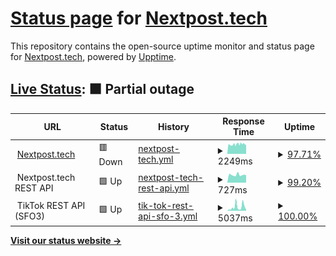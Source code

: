 # [Status page](https://status.nextpost.tech) for [Nextpost.tech](https://nextpost.tech)

This repository contains the open-source uptime monitor and status page for [Nextpost.tech](https://nextpost.tech), powered by [Upptime](https://github.com/upptime/upptime).

## [Live Status](https://status.nextpost.tech): <!--live status--> **🟧 Partial outage**

<!--start: status pages-->
<!-- This summary is generated by Upptime (https://github.com/upptime/upptime) -->
<!-- Do not edit this manually, your changes will be overwritten -->
<!-- prettier-ignore -->
| URL | Status | History | Response Time | Uptime |
| --- | ------ | ------- | ------------- | ------ |
| <img alt="" src="https://nextpost.tech/wp-content/uploads/2021/09/cropped-nextpost.tech-new-logo-final-270x270.png" height="13"> [Nextpost.tech](https://nextpost.tech) | 🟥 Down | [nextpost-tech.yml](https://github.com/nextpost-tech/status/commits/HEAD/history/nextpost-tech.yml) | <details><summary><img alt="Response time graph" src="./graphs/nextpost-tech/response-time-week.png" height="20"> 2249ms</summary><br><a href="https://status.nextpost.tech/history/nextpost-tech"><img alt="Response time 2503" src="https://img.shields.io/endpoint?url=https%3A%2F%2Fraw.githubusercontent.com%2Fnextpost-tech%2Fstatus%2FHEAD%2Fapi%2Fnextpost-tech%2Fresponse-time.json"></a><br><a href="https://status.nextpost.tech/history/nextpost-tech"><img alt="24-hour response time 2115" src="https://img.shields.io/endpoint?url=https%3A%2F%2Fraw.githubusercontent.com%2Fnextpost-tech%2Fstatus%2FHEAD%2Fapi%2Fnextpost-tech%2Fresponse-time-day.json"></a><br><a href="https://status.nextpost.tech/history/nextpost-tech"><img alt="7-day response time 2249" src="https://img.shields.io/endpoint?url=https%3A%2F%2Fraw.githubusercontent.com%2Fnextpost-tech%2Fstatus%2FHEAD%2Fapi%2Fnextpost-tech%2Fresponse-time-week.json"></a><br><a href="https://status.nextpost.tech/history/nextpost-tech"><img alt="30-day response time 4544" src="https://img.shields.io/endpoint?url=https%3A%2F%2Fraw.githubusercontent.com%2Fnextpost-tech%2Fstatus%2FHEAD%2Fapi%2Fnextpost-tech%2Fresponse-time-month.json"></a><br><a href="https://status.nextpost.tech/history/nextpost-tech"><img alt="1-year response time 2629" src="https://img.shields.io/endpoint?url=https%3A%2F%2Fraw.githubusercontent.com%2Fnextpost-tech%2Fstatus%2FHEAD%2Fapi%2Fnextpost-tech%2Fresponse-time-year.json"></a></details> | <details><summary><a href="https://status.nextpost.tech/history/nextpost-tech">97.71%</a></summary><a href="https://status.nextpost.tech/history/nextpost-tech"><img alt="All-time uptime 99.97%" src="https://img.shields.io/endpoint?url=https%3A%2F%2Fraw.githubusercontent.com%2Fnextpost-tech%2Fstatus%2FHEAD%2Fapi%2Fnextpost-tech%2Fuptime.json"></a><br><a href="https://status.nextpost.tech/history/nextpost-tech"><img alt="24-hour uptime 98.53%" src="https://img.shields.io/endpoint?url=https%3A%2F%2Fraw.githubusercontent.com%2Fnextpost-tech%2Fstatus%2FHEAD%2Fapi%2Fnextpost-tech%2Fuptime-day.json"></a><br><a href="https://status.nextpost.tech/history/nextpost-tech"><img alt="7-day uptime 97.71%" src="https://img.shields.io/endpoint?url=https%3A%2F%2Fraw.githubusercontent.com%2Fnextpost-tech%2Fstatus%2FHEAD%2Fapi%2Fnextpost-tech%2Fuptime-week.json"></a><br><a href="https://status.nextpost.tech/history/nextpost-tech"><img alt="30-day uptime 99.47%" src="https://img.shields.io/endpoint?url=https%3A%2F%2Fraw.githubusercontent.com%2Fnextpost-tech%2Fstatus%2FHEAD%2Fapi%2Fnextpost-tech%2Fuptime-month.json"></a><br><a href="https://status.nextpost.tech/history/nextpost-tech"><img alt="1-year uptime 99.96%" src="https://img.shields.io/endpoint?url=https%3A%2F%2Fraw.githubusercontent.com%2Fnextpost-tech%2Fstatus%2FHEAD%2Fapi%2Fnextpost-tech%2Fuptime-year.json"></a></details>
| <img alt="" src="https://nextpost.tech/wp-content/uploads/2021/09/cropped-nextpost.tech-new-logo-final-270x270.png" height="13"> Nextpost.tech REST API | 🟩 Up | [nextpost-tech-rest-api.yml](https://github.com/nextpost-tech/status/commits/HEAD/history/nextpost-tech-rest-api.yml) | <details><summary><img alt="Response time graph" src="./graphs/nextpost-tech-rest-api/response-time-week.png" height="20"> 727ms</summary><br><a href="https://status.nextpost.tech/history/nextpost-tech-rest-api"><img alt="Response time 968" src="https://img.shields.io/endpoint?url=https%3A%2F%2Fraw.githubusercontent.com%2Fnextpost-tech%2Fstatus%2FHEAD%2Fapi%2Fnextpost-tech-rest-api%2Fresponse-time.json"></a><br><a href="https://status.nextpost.tech/history/nextpost-tech-rest-api"><img alt="24-hour response time 691" src="https://img.shields.io/endpoint?url=https%3A%2F%2Fraw.githubusercontent.com%2Fnextpost-tech%2Fstatus%2FHEAD%2Fapi%2Fnextpost-tech-rest-api%2Fresponse-time-day.json"></a><br><a href="https://status.nextpost.tech/history/nextpost-tech-rest-api"><img alt="7-day response time 727" src="https://img.shields.io/endpoint?url=https%3A%2F%2Fraw.githubusercontent.com%2Fnextpost-tech%2Fstatus%2FHEAD%2Fapi%2Fnextpost-tech-rest-api%2Fresponse-time-week.json"></a><br><a href="https://status.nextpost.tech/history/nextpost-tech-rest-api"><img alt="30-day response time 892" src="https://img.shields.io/endpoint?url=https%3A%2F%2Fraw.githubusercontent.com%2Fnextpost-tech%2Fstatus%2FHEAD%2Fapi%2Fnextpost-tech-rest-api%2Fresponse-time-month.json"></a><br><a href="https://status.nextpost.tech/history/nextpost-tech-rest-api"><img alt="1-year response time 863" src="https://img.shields.io/endpoint?url=https%3A%2F%2Fraw.githubusercontent.com%2Fnextpost-tech%2Fstatus%2FHEAD%2Fapi%2Fnextpost-tech-rest-api%2Fresponse-time-year.json"></a></details> | <details><summary><a href="https://status.nextpost.tech/history/nextpost-tech-rest-api">99.20%</a></summary><a href="https://status.nextpost.tech/history/nextpost-tech-rest-api"><img alt="All-time uptime 99.99%" src="https://img.shields.io/endpoint?url=https%3A%2F%2Fraw.githubusercontent.com%2Fnextpost-tech%2Fstatus%2FHEAD%2Fapi%2Fnextpost-tech-rest-api%2Fuptime.json"></a><br><a href="https://status.nextpost.tech/history/nextpost-tech-rest-api"><img alt="24-hour uptime 100.00%" src="https://img.shields.io/endpoint?url=https%3A%2F%2Fraw.githubusercontent.com%2Fnextpost-tech%2Fstatus%2FHEAD%2Fapi%2Fnextpost-tech-rest-api%2Fuptime-day.json"></a><br><a href="https://status.nextpost.tech/history/nextpost-tech-rest-api"><img alt="7-day uptime 99.20%" src="https://img.shields.io/endpoint?url=https%3A%2F%2Fraw.githubusercontent.com%2Fnextpost-tech%2Fstatus%2FHEAD%2Fapi%2Fnextpost-tech-rest-api%2Fuptime-week.json"></a><br><a href="https://status.nextpost.tech/history/nextpost-tech-rest-api"><img alt="30-day uptime 99.82%" src="https://img.shields.io/endpoint?url=https%3A%2F%2Fraw.githubusercontent.com%2Fnextpost-tech%2Fstatus%2FHEAD%2Fapi%2Fnextpost-tech-rest-api%2Fuptime-month.json"></a><br><a href="https://status.nextpost.tech/history/nextpost-tech-rest-api"><img alt="1-year uptime 99.98%" src="https://img.shields.io/endpoint?url=https%3A%2F%2Fraw.githubusercontent.com%2Fnextpost-tech%2Fstatus%2FHEAD%2Fapi%2Fnextpost-tech-rest-api%2Fuptime-year.json"></a></details>
| <img alt="" src="https://nextpost.tech/wp-content/uploads/edd/2022/02/Nextpost.tech-1.jpg" height="13"> TikTok REST API (SFO3) | 🟩 Up | [tik-tok-rest-api-sfo-3.yml](https://github.com/nextpost-tech/status/commits/HEAD/history/tik-tok-rest-api-sfo-3.yml) | <details><summary><img alt="Response time graph" src="./graphs/tik-tok-rest-api-sfo-3/response-time-week.png" height="20"> 5037ms</summary><br><a href="https://status.nextpost.tech/history/tik-tok-rest-api-sfo-3"><img alt="Response time 3000" src="https://img.shields.io/endpoint?url=https%3A%2F%2Fraw.githubusercontent.com%2Fnextpost-tech%2Fstatus%2FHEAD%2Fapi%2Ftik-tok-rest-api-sfo-3%2Fresponse-time.json"></a><br><a href="https://status.nextpost.tech/history/tik-tok-rest-api-sfo-3"><img alt="24-hour response time 7554" src="https://img.shields.io/endpoint?url=https%3A%2F%2Fraw.githubusercontent.com%2Fnextpost-tech%2Fstatus%2FHEAD%2Fapi%2Ftik-tok-rest-api-sfo-3%2Fresponse-time-day.json"></a><br><a href="https://status.nextpost.tech/history/tik-tok-rest-api-sfo-3"><img alt="7-day response time 5037" src="https://img.shields.io/endpoint?url=https%3A%2F%2Fraw.githubusercontent.com%2Fnextpost-tech%2Fstatus%2FHEAD%2Fapi%2Ftik-tok-rest-api-sfo-3%2Fresponse-time-week.json"></a><br><a href="https://status.nextpost.tech/history/tik-tok-rest-api-sfo-3"><img alt="30-day response time 3617" src="https://img.shields.io/endpoint?url=https%3A%2F%2Fraw.githubusercontent.com%2Fnextpost-tech%2Fstatus%2FHEAD%2Fapi%2Ftik-tok-rest-api-sfo-3%2Fresponse-time-month.json"></a><br><a href="https://status.nextpost.tech/history/tik-tok-rest-api-sfo-3"><img alt="1-year response time 3000" src="https://img.shields.io/endpoint?url=https%3A%2F%2Fraw.githubusercontent.com%2Fnextpost-tech%2Fstatus%2FHEAD%2Fapi%2Ftik-tok-rest-api-sfo-3%2Fresponse-time-year.json"></a></details> | <details><summary><a href="https://status.nextpost.tech/history/tik-tok-rest-api-sfo-3">100.00%</a></summary><a href="https://status.nextpost.tech/history/tik-tok-rest-api-sfo-3"><img alt="All-time uptime 100.00%" src="https://img.shields.io/endpoint?url=https%3A%2F%2Fraw.githubusercontent.com%2Fnextpost-tech%2Fstatus%2FHEAD%2Fapi%2Ftik-tok-rest-api-sfo-3%2Fuptime.json"></a><br><a href="https://status.nextpost.tech/history/tik-tok-rest-api-sfo-3"><img alt="24-hour uptime 100.00%" src="https://img.shields.io/endpoint?url=https%3A%2F%2Fraw.githubusercontent.com%2Fnextpost-tech%2Fstatus%2FHEAD%2Fapi%2Ftik-tok-rest-api-sfo-3%2Fuptime-day.json"></a><br><a href="https://status.nextpost.tech/history/tik-tok-rest-api-sfo-3"><img alt="7-day uptime 100.00%" src="https://img.shields.io/endpoint?url=https%3A%2F%2Fraw.githubusercontent.com%2Fnextpost-tech%2Fstatus%2FHEAD%2Fapi%2Ftik-tok-rest-api-sfo-3%2Fuptime-week.json"></a><br><a href="https://status.nextpost.tech/history/tik-tok-rest-api-sfo-3"><img alt="30-day uptime 100.00%" src="https://img.shields.io/endpoint?url=https%3A%2F%2Fraw.githubusercontent.com%2Fnextpost-tech%2Fstatus%2FHEAD%2Fapi%2Ftik-tok-rest-api-sfo-3%2Fuptime-month.json"></a><br><a href="https://status.nextpost.tech/history/tik-tok-rest-api-sfo-3"><img alt="1-year uptime 100.00%" src="https://img.shields.io/endpoint?url=https%3A%2F%2Fraw.githubusercontent.com%2Fnextpost-tech%2Fstatus%2FHEAD%2Fapi%2Ftik-tok-rest-api-sfo-3%2Fuptime-year.json"></a></details>

<!--end: status pages-->

[**Visit our status website →**](https://status.nextpost.tech)
